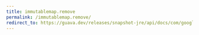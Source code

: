 ```yaml
---
title: immutablemap.remove
permalink: /immutablemap.remove/
redirect_to: https://guava.dev/releases/snapshot-jre/api/docs/com/google/common/collect/ImmutableMap.html#remove-java.lang.Object-
---
```

